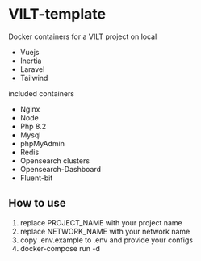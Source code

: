 # VILT-template

Docker containers for a VILT project on local

- Vuejs
- Inertia
- Laravel
- Tailwind

included containers

- Nginx
- Node
- Php 8.2
- Mysql
- phpMyAdmin
- Redis
- Opensearch clusters
- Opensearch-Dashboard
- Fluent-bit

## How to use

1. replace PROJECT_NAME with your project name
2. replace NETWORK_NAME with your network name
3. copy .env.example to .env and provide your configs
4. docker-compose run -d
